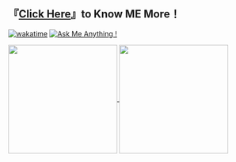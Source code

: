 
## 『[Click Here](https://mp333player.com)』to Know ME More！

[![wakatime](https://wakatime.com/badge/user/018dcfb3-6f20-4fee-8fb1-34e14d275e67.svg)](https://wakatime.com/@018dcfb3-6f20-4fee-8fb1-34e14d275e67)
[![Ask Me Anything !](https://img.shields.io/badge/Ask%20me-anything-1abc9c.svg)](https://github.com/liW-J)

<a href="https://wakatime.com/@JeanneWillis">
  <img height=220 align="center" src="https://github-readme-stats.vercel.app/api/wakatime?username=JeanneWillis&layout=compact&langs_count=10&card_width=500" />
</a>

<a href="https://github.com/liW-J">
  <img height=220 align="center" src="https://github-readme-stats.vercel.app/api/top-langs?username=liW-J&layout=donut&langs_count=6&card_width=300" />
</a>






